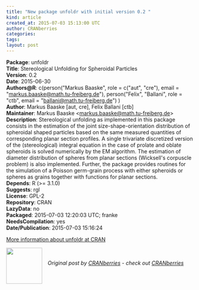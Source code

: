 ```yaml
---
title: "New package unfoldr with initial version 0.2 "
kind: article
created_at: 2015-07-03 15:13:00 UTC
author: CRANberries
categories: 
tags: 
layout: post
---
```

<strong>Package</strong>: unfoldr<br>
<strong>Title</strong>: Stereological Unfolding for Spheroidal Particles<br>
<strong>Version</strong>: 0.2<br>
<strong>Date</strong>: 2015-06-30<br>
<strong>Authors@R</strong>: c(person("Markus Baaske", role = c("aut", "cre"),
email = "markus.baaske@math.tu-freiberg.de"),
person("Felix", "Ballani", role = "ctb",
email = "ballani@math.tu-freiberg.de")
)<br>
<strong>Author</strong>: Markus Baaske [aut, cre], Felix Ballani [ctb]<br>
<strong>Maintainer</strong>: Markus Baaske &lt;markus.baaske@math.tu-freiberg.de&gt;<br>
<strong>Description</strong>: Stereological unfolding as implemented in this package consists in
the estimation of the joint size-shape-orientation distribution of spheroidal shaped
particles based on the same measured quantities of corresponding planar section
profiles. A single trivariate discretized version of the (stereological) integral
equation in the case of prolate and oblate spheroids is solved numerically by the
EM algorithm. The estimation of diameter distribution of spheres from planar sections
(Wicksell's corpuscle problem) is also implemented. Further, the package provides routines
for the simulation of a Poisson germ-grain process with either spheroids or spheres as grains
together with functions for planar sections.<br>
<strong>Depends</strong>: R (&gt;= 3.1.0)<br>
<strong>Suggests</strong>: rgl<br>
<strong>License</strong>: GPL-2<br>
<strong>Repository</strong>: CRAN<br>
<strong>LazyData</strong>: no<br>
<strong>Packaged</strong>: 2015-07-03 12:20:03 UTC; franke<br>
<strong>NeedsCompilation</strong>: yes<br>
<strong>Date/Publication</strong>: 2015-07-03 15:16:24<br>

<p>
<a href="http://cran.r-project.org/web/packages/unfoldr/index.html">More information about unfoldr at CRAN</a><div class="author">
  <img src="" style="width: 96px; height: 96;">
  <span style="position: absolute; padding: 32px 15px;">
    <i>Original post by <a href="http://twitter.com/">CRANberries</a> - check out <a href="http://dirk.eddelbuettel.com/cranberries">CRANberries   </a></i>
  </span>
</div>
